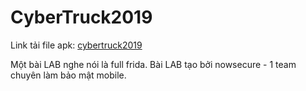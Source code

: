 # CyberTruck2019

Link tải file apk: [cybertruck2019]()

Một bài LAB nghe nói là full frida. Bài LAB tạo bởi nowsecure - 1 team chuyên làm bảo mật mobile.
